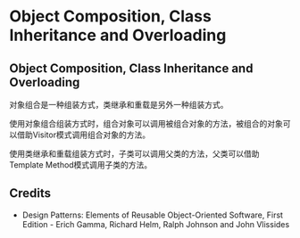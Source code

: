 # Object Composition, Class Inheritance and Overloading

## Object Composition, Class Inheritance and Overloading

对象组合是一种组装方式，类继承和重载是另外一种组装方式。

使用对象组合组装方式时，组合对象可以调用被组合对象的方法，被组合的对象可以借助Visitor模式调用组合对象的方法。

使用类继承和重载组装方式时，子类可以调用父类的方法，父类可以借助Template Method模式调用子类的方法。

## Credits
- Design Patterns: Elements of Reusable Object-Oriented Software, First Edition - Erich Gamma, Richard Helm, Ralph Johnson and John Vlissides
